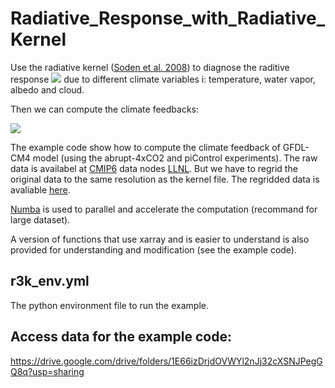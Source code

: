 # Radiative_Response_with_Radiative_Kernel

Use the radiative kernel ([Soden et al. 2008](https://doi.org/10.1175/2007JCLI2110.1)) to diagnose the raditive response <img src="https://render.githubusercontent.com/render/math?math=\color{grey}dR_i">  due to different climate variables i: temperature, water vapor, albedo and cloud. 

Then we can compute the climate feedbacks: 

<img src="https://render.githubusercontent.com/render/math?math=\color{grey}\lambda_i = dR_i/dT$">

The example code show how to compute the climate feedback of GFDL-CM4 model (using the abrupt-4xCO2 and piControl experiments). The raw data is availabel at [CMIP6](https://pcmdi.llnl.gov/CMIP6/) data nodes [LLNL](https://esgf-node.llnl.gov/projects/cmip6/). But we have to regrid the original data to the same resolution as the kernel file. The regridded data is avaliable [here](https://drive.google.com/drive/folders/1E66izDrjdOVWYl2nJj32cXSNJPegGQ8q?usp=sharing).

[Numba](https://numba.pydata.org/) is used to parallel and accelerate the computation (recommand for large dataset). 

A version of functions that use xarray and is easier to understand is also provided for understanding and modification (see the example code). 

## r3k_env.yml
The python environment file to run the example.

## Access data for the example code:
https://drive.google.com/drive/folders/1E66izDrjdOVWYl2nJj32cXSNJPegGQ8q?usp=sharing

